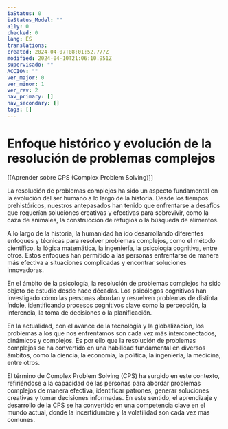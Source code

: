 ```yaml
---
iaStatus: 0
iaStatus_Model: ""
a11y: 0
checked: 0
lang: ES
translations: 
created: 2024-04-07T08:01:52.777Z
modified: 2024-04-10T21:06:10.951Z
supervisado: ""
ACCION: ""
ver_major: 0
ver_minor: 1
ver_rev: 2
nav_primary: []
nav_secondary: []
tags: []
---
```

# Enfoque histórico y evolución de la resolución de problemas complejos

[[Aprender sobre CPS (Complex Problem Solving)]]

La resolución de problemas complejos ha sido un aspecto fundamental en la evolución del ser humano a lo largo de la historia. Desde los tiempos prehistóricos, nuestros antepasados han tenido que enfrentarse a desafíos que requerían soluciones creativas y efectivas para sobrevivir, como la caza de animales, la construcción de refugios o la búsqueda de alimentos.

A lo largo de la historia, la humanidad ha ido desarrollando diferentes enfoques y técnicas para resolver problemas complejos, como el método científico, la lógica matemática, la ingeniería, la psicología cognitiva, entre otros. Estos enfoques han permitido a las personas enfrentarse de manera más efectiva a situaciones complicadas y encontrar soluciones innovadoras.

En el ámbito de la psicología, la resolución de problemas complejos ha sido objeto de estudio desde hace décadas. Los psicólogos cognitivos han investigado cómo las personas abordan y resuelven problemas de distinta índole, identificando procesos cognitivos clave como la percepción, la inferencia, la toma de decisiones o la planificación.

En la actualidad, con el avance de la tecnología y la globalización, los problemas a los que nos enfrentamos son cada vez más interconectados, dinámicos y complejos. Es por ello que la resolución de problemas complejos se ha convertido en una habilidad fundamental en diversos ámbitos, como la ciencia, la economía, la política, la ingeniería, la medicina, entre otros.

El término de Complex Problem Solving (CPS) ha surgido en este contexto, refiriéndose a la capacidad de las personas para abordar problemas complejos de manera efectiva, identificar patrones, generar soluciones creativas y tomar decisiones informadas. En este sentido, el aprendizaje y desarrollo de la CPS se ha convertido en una competencia clave en el mundo actual, donde la incertidumbre y la volatilidad son cada vez más comunes.
